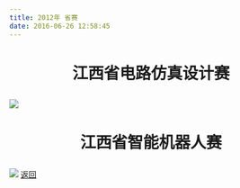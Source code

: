 ```yaml
---
title: 2012年 省赛
date: 2016-06-26 12:58:45
---
```

# <p align="center">江西省电路仿真设计赛<p>
![](http://og9nrsw1n.bkt.clouddn.com/bst/honor/jiangxi/20121.jpg)
# <p align="center">江西省智能机器人赛<p>
![](http://og9nrsw1n.bkt.clouddn.com/bst/honor/jiangxi/20122.jpg)
[返回](/bst/)